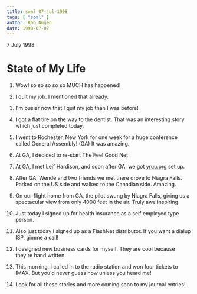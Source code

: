 ```yaml
---
title: soml 07-jul-1998
tags: [ "soml" ]
author: Rob Nugen
date: 1998-07-07
---
```


<title>State of My Life Address</title>

<p class=date>7 July 1998</p>

<h1>State of My Life</h1>

<ol>

<p><li>Wow!  so so so so so MUCH has happened!</li>

<p><li>I quit my job.  I mentioned that already.</li>

<p><li>I'm busier now that I quit my job than I was before!</li>

<p><li>I got a flat tire on the way to the dentist.  That was an interesting story which just completed today.</li>

<p><li>I went to Rochester, New York for one week for a huge conference called General Assembly! (GA) It was amazing.</li>

<p><li>At GA, I decided to re-start The Feel Good Net</li>

<p><li>At GA, I met Leif Hardison, and soon after GA, we got <a href=https://www.yruu.org>yruu.org</a> set up.</li>

<p><li>After GA, Wende and two friends we met there drove to Niagra Falls.  Parked on the US side and walked to the Canadian side.  Amazing.</li>

<p><li>On our flight home from GA, the pilot swung by Niagra Falls, giving us a spectacular view from only 4000 feet in the air.  Truly awe inspiring.</li>

<p><li>Just today I signed up for health insurance as a self employed type person.</li>

<p><li>Also just today I signed up as a FlashNet distributor. If you want a dialup ISP, gimme a call!</li>

<p><li>I designed new business cards for myself.  They are cool because they're hand written.</li>

<p><li>This morning, I called in to the radio station and won four tickets to IMAX.  But you'd never guess how unless you heard me!</li>

<p><li>Look for all these stories and more coming soon to my journal entries!</li>

</ol>
</p>
